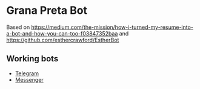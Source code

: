 # Grana Preta Bot

Based on <https://medium.com/the-mission/how-i-turned-my-resume-into-a-bot-and-how-you-can-too-f03847352baa> and <https://github.com/esthercrawford/EstherBot>

## Working bots

- [Telegram](https://t.me/GranaPretaBot)
- [Messenger](https://m.me/GranaPretaBot)

